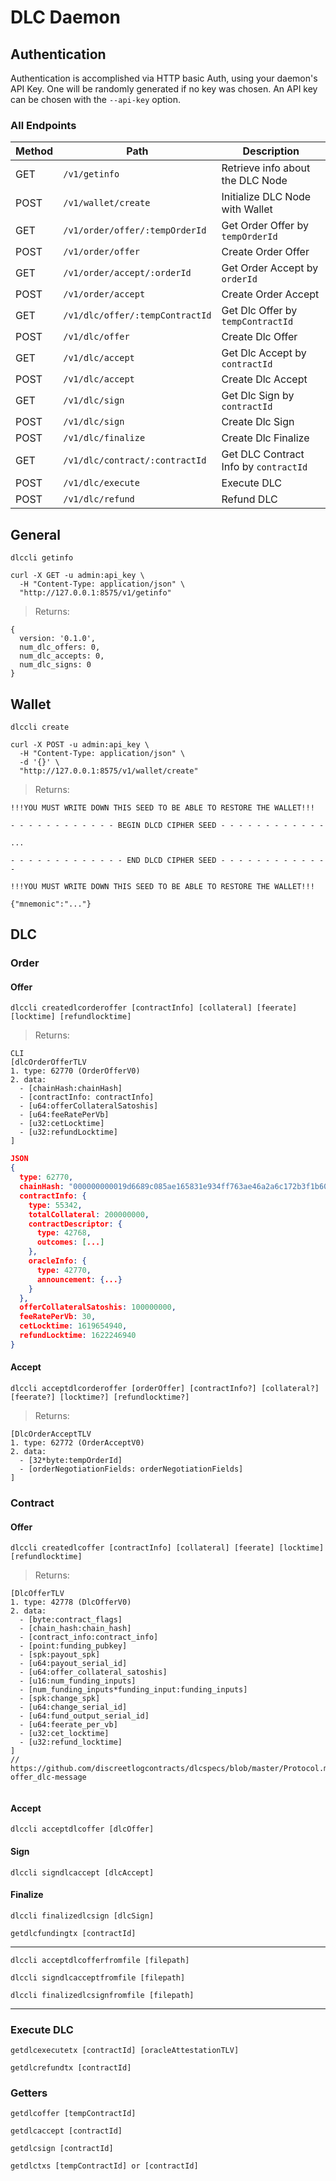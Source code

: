 # DLC Daemon

## Authentication

Authentication is accomplished via HTTP basic Auth, using your daemon's API Key. One will be randomly generated if no key was chosen. An API key can be chosen with the `--api-key` option.

### All Endpoints

| Method   | Path                            | Description                          |
| -------- | ------------------------------- | ------------------------------------ |
| GET      | `/v1/getinfo`                   | Retrieve info about the DLC Node     |
| POST     | `/v1/wallet/create`             | Initialize DLC Node with Wallet      |
| GET      | `/v1/order/offer/:tempOrderId`  | Get Order Offer by `tempOrderId`     |
| POST     | `/v1/order/offer`               | Create Order Offer                   |
| GET      | `/v1/order/accept/:orderId`     | Get Order Accept by `orderId`        |
| POST     | `/v1/order/accept`              | Create Order Accept                  |
| GET      | `/v1/dlc/offer/:tempContractId` | Get Dlc Offer by `tempContractId`    |
| POST     | `/v1/dlc/offer`                 | Create Dlc Offer                     |
| GET      | `/v1/dlc/accept`                | Get Dlc Accept by `contractId`       | 
| POST     | `/v1/dlc/accept`                | Create Dlc Accept                    |
| GET      | `/v1/dlc/sign`                  | Get Dlc Sign by `contractId`         | 
| POST     | `/v1/dlc/sign`                  | Create Dlc Sign                      |
| POST     | `/v1/dlc/finalize`              | Create Dlc Finalize                  |
| GET      | `/v1/dlc/contract/:contractId`  | Get DLC Contract Info by `contractId`|
| POST     | `/v1/dlc/execute`               | Execute DLC                          |
| POST     | `/v1/dlc/refund`                | Refund DLC                           |

## General

```shell
dlccli getinfo
```

```shell
curl -X GET -u admin:api_key \
  -H "Content-Type: application/json" \
  "http://127.0.0.1:8575/v1/getinfo"
```

> Returns:

```shell
{
  version: '0.1.0',
  num_dlc_offers: 0,
  num_dlc_accepts: 0,
  num_dlc_signs: 0
}
```

## Wallet

```shell
dlccli create
```

```shell
curl -X POST -u admin:api_key \
  -H "Content-Type: application/json" \
  -d '{}' \
  "http://127.0.0.1:8575/v1/wallet/create"
```

> Returns:

```shell
!!!YOU MUST WRITE DOWN THIS SEED TO BE ABLE TO RESTORE THE WALLET!!!

- - - - - - - - - - - - BEGIN DLCD CIPHER SEED - - - - - - - - - - - -

...

- - - - - - - - - - - - - END DLCD CIPHER SEED - - - - - - - - - - - - -

!!!YOU MUST WRITE DOWN THIS SEED TO BE ABLE TO RESTORE THE WALLET!!!
```

```shell
{"mnemonic":"..."}
```

## DLC

### Order

#### Offer

```shell
dlccli createdlcorderoffer [contractInfo] [collateral] [feerate] [locktime] [refundlocktime]
```

> Returns:

```shell
CLI
[dlcOrderOfferTLV
1. type: 62770 (OrderOfferV0)
2. data:
  - [chainHash:chainHash]
  - [contractInfo: contractInfo]
  - [u64:offerCollateralSatoshis]
  - [u64:feeRatePerVb]
  - [u32:cetLocktime]
  - [u32:refundLocktime]
]
```

```json
JSON
{
  type: 62770,
  chainHash: "000000000019d6689c085ae165831e934ff763ae46a2a6c172b3f1b60a8ce26f",
  contractInfo: {
    type: 55342,
    totalCollateral: 200000000,
    contractDescriptor: {
      type: 42768,
      outcomes: [...]
    },
    oracleInfo: {
      type: 42770,
      announcement: {...}
    }
  },
  offerCollateralSatoshis: 100000000,
  feeRatePerVb: 30,
  cetLocktime: 1619654940,
  refundLocktime: 1622246940
}
```

#### Accept

```shell
dlccli acceptdlcorderoffer [orderOffer] [contractInfo?] [collateral?] [feerate?] [locktime?] [refundlocktime?]
```

> Returns:

```shell
[DlcOrderAcceptTLV
1. type: 62772 (OrderAcceptV0)
2. data:
  - [32*byte:tempOrderId]
  - [orderNegotiationFields: orderNegotiationFields]
]
```

### Contract

#### Offer

```shell
dlccli createdlcoffer [contractInfo] [collateral] [feerate] [locktime] [refundlocktime]
```

> Returns:

```shell
[DlcOfferTLV
1. type: 42778 (DlcOfferV0)
2. data:
  - [byte:contract_flags]
  - [chain_hash:chain_hash]
  - [contract_info:contract_info]
  - [point:funding_pubkey]
  - [spk:payout_spk]
  - [u64:payout_serial_id]
  - [u64:offer_collateral_satoshis]
  - [u16:num_funding_inputs]
  - [num_funding_inputs*funding_input:funding_inputs]
  - [spk:change_spk]
  - [u64:change_serial_id]
  - [u64:fund_output_serial_id]
  - [u64:feerate_per_vb]
  - [u32:cet_locktime]
  - [u32:refund_locktime]
]
// https://github.com/discreetlogcontracts/dlcspecs/blob/master/Protocol.md#the-offer_dlc-message
```

```json

```

#### Accept

```shell
dlccli acceptdlcoffer [dlcOffer]
```

#### Sign

```shell
dlccli signdlcaccept [dlcAccept]
```

#### Finalize

```shell
dlccli finalizedlcsign [dlcSign]
```

```shell
getdlcfundingtx [contractId]
```

---

```shell
dlccli acceptdlcofferfromfile [filepath]
```

```shell
dlccli signdlcacceptfromfile [filepath]
```

```shell
dlccli finalizedlcsignfromfile [filepath]
```

---

### Execute DLC

```shell
getdlcexecutetx [contractId] [oracleAttestationTLV]
```

```shell
getdlcrefundtx [contractId]
```

### Getters

```shell
getdlcoffer [tempContractId]
```

```shell
getdlcaccept [contractId]
```

```shell
getdlcsign [contractId]
```

```shell
getdlctxs [tempContractId] or [contractId]
```
